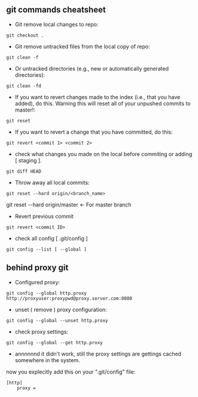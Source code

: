 ## git commands cheatsheet

- Git remove local changes to repo:

```
git checkout .
```

- Git remove untracked files from the local copy of repo:

```
git clean -f
```

- Or untracked directories (e.g., new or automatically generated directories):
```
git clean -fd
```



- If you want to revert changes made to the index (i.e., that you have added), do this. Warning this will reset all of your unpushed commits to master!:
```
git reset
```

- If you want to revert a change that you have committed, do this:
```
git revert <commit 1> <commit 2>
```

- check what changes you made on the local before commiting or adding [ staging ].

```
git diff HEAD
```


- Throw away all local commits:

```
git reset --hard origin/<branch_name>
```

git reset --hard origin/master   <- For master branch

- Revert previous commit

```
git revert <commit ID>
```

- check all config [ .git/config ]
```
git config --list [ --global ]
```



## behind proxy git

- Configured proxy:
```
git config --global http.proxy http://proxyuser:proxypwd@proxy.server.com:8080
```

- unset ( remove ) proxy configuration:
```
git config --global --unset http.proxy
```

- check proxy settings:
```
git config --global --get http.proxy
```

- annnnnnd it didn't work, still the proxy settings are gettings cached somewhere in the system.

now you explecitly add this on your ".git/config" file:

```
[http]
    proxy =
```
